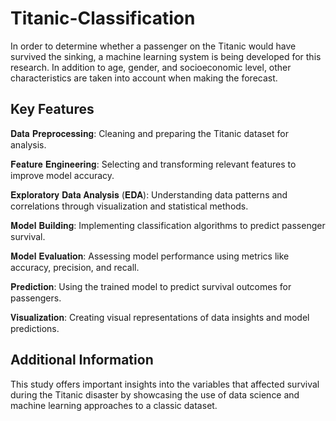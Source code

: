 # Titanic-Classification

In order to determine whether a passenger on the Titanic would have survived the sinking, a machine learning system is being developed for this research. In addition to age, gender, and socioeconomic level, other characteristics are taken into account when making the forecast.

## Key Features

𝐃𝐚𝐭𝐚 𝐏𝐫𝐞𝐩𝐫𝐨𝐜𝐞𝐬𝐬𝐢𝐧𝐠: Cleaning and preparing the Titanic dataset for analysis.

𝐅𝐞𝐚𝐭𝐮𝐫𝐞 𝐄𝐧𝐠𝐢𝐧𝐞𝐞𝐫𝐢𝐧𝐠: Selecting and transforming relevant features to improve model accuracy.

𝐄𝐱𝐩𝐥𝐨𝐫𝐚𝐭𝐨𝐫𝐲 𝐃𝐚𝐭𝐚 𝐀𝐧𝐚𝐥𝐲𝐬𝐢𝐬 (𝐄𝐃𝐀): Understanding data patterns and correlations through visualization and statistical methods.

𝐌𝐨𝐝𝐞𝐥 𝐁𝐮𝐢𝐥𝐝𝐢𝐧𝐠: Implementing classification algorithms to predict passenger survival.

𝐌𝐨𝐝𝐞𝐥 𝐄𝐯𝐚𝐥𝐮𝐚𝐭𝐢𝐨𝐧: Assessing model performance using metrics like accuracy, precision, and recall.

𝐏𝐫𝐞𝐝𝐢𝐜𝐭𝐢𝐨𝐧: Using the trained model to predict survival outcomes for passengers.

𝐕𝐢𝐬𝐮𝐚𝐥𝐢𝐳𝐚𝐭𝐢𝐨𝐧: Creating visual representations of data insights and model predictions.

## Additional Information

This study offers important insights into the variables that affected survival during the Titanic disaster by showcasing the use of data science and machine learning approaches to a classic dataset.
